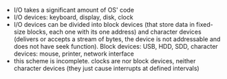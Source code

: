 - I/O takes a significant amount of OS' code
- I/O devices: keyboard, display, disk, clock
- I/O devices can be divided into block devices (that store data in fixed-size blocks, each one with its one address) and character devices (delivers or accepts a stream of bytes, the device is not addressable and does not have seek function). Block devices: USB, HDD, SDD, character devices: mouse, printer, network interface
- this scheme is incomplete. clocks are nor block devices, neither character devices (they just cause interrupts at defined intervals)